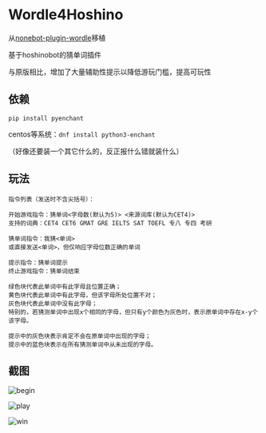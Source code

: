 # Wordle4Hoshino
从[nonebot-plugin-wordle](https://github.com/noneplugin/nonebot-plugin-wordle)移植

基于hoshinobot的猜单词插件

与原版相比，增加了大量辅助性提示以降低游玩门槛，提高可玩性

## 依赖

```pip install pyenchant```

centos等系统：```dnf install python3-enchant```

（好像还要装一个其它什么的，反正报什么错就装什么）

## 玩法
```
指令列表（发送时不含尖括号）：

开始游戏指令：猜单词<字母数(默认为5)> <来源词库(默认为CET4)>
支持的词典：CET4 CET6 GMAT GRE IELTS SAT TOEFL 专八 专四 考研

猜单词指令：我猜<单词>
或直接发送<单词>，但仅响应字母位数正确的单词

提示指令：猜单词提示
终止游戏指令：猜单词结束

绿色块代表此单词中有此字母且位置正确；
黄色块代表此单词中有此字母，但该字母所处位置不对；
灰色块代表此单词中没有此字母；
特别的，若猜测单词中出现x个相同的字母，但只有y个颜色为灰色时，表示原单词中存在x-y个该字母。

提示中的灰色块表示肯定不会在原单词中出现的字母；
提示中的蓝色块表示在所有猜测单词中从未出现的字母。
```

## 截图

![begin](./README.assets/1.png)

![play](./README.assets/2.jpg)

![win](./README.assets/3.png)
